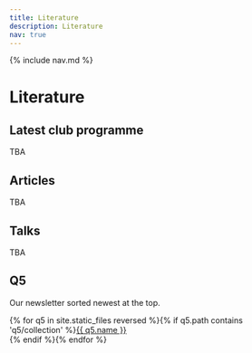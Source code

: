 ```yaml
---
title: Literature
description: Literature
nav: true
---
```


{% include nav.md %}

# Literature

## Latest club programme

TBA

## Articles

TBA

## Talks

TBA

## Q5

Our newsletter sorted newest at the top.

{% for q5 in site.static_files reversed %}{% if q5.path contains 'q5/collection' %}<a href="{{ site.baseurl }}{{ q5.path }}">{{ q5.name }}</a><br/>{% endif %}{% endfor %}